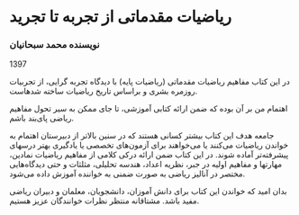 <h1>ریاضیات مقدماتی از تجربه تا تجرید</h1>
<h3>نویسنده محمد سبحانیان</h3>
<p> 1397 </p
<p dir='rtl' align='right'>در این کتاب مفاهیم ریاضیات مقدماتی (ریاضیات پایه) با دیدگاه تجربه گرایی، از تجربیات روزمره بشری و براساس تاریخ ریاضیات ساخته شدهاست.</p>
اهتمام من بر آن بوده که ضمن ارائه کتابی آموزشی، تا جای ممکن به سیر تحول مفاهیم ریاضی پای‌بند باشم.

جامعه هدف این کتاب بیشتر کسانی هستند که در سنین بالاتر از دبیرستان اهتمام به خواندن ریاضیات می‌کنند یا می‌خواهند برای آزمون‌های تخصصی یا یادگیری بهتر درسهای پیشرفته‌تر آماده شوند.
در این کتاب ضمن ارائه درکی کلامی از مفاهیم ریاضیات نمادین، مهارتها و مفاهیم اولیه در جبر، نظریه اعداد، هندسه تحلیلی، مثلثات و حتی دیدگاه‌هایی مختصر در آنالیز ریاضی به صورت  ضمنی به خواننده آموزش داده می‌شود.

بدان امید که خواندن این کتاب برای دانش آموزان، دانشجویان، معلمان و دبیران ریاضی مفید باشد. 
مشتاقانه منتظر نظرات خوانندگان عزیز هستیم.
</div>
